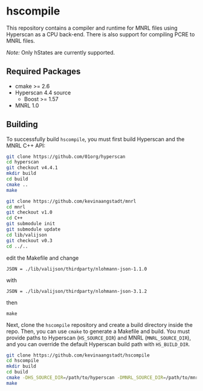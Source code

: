 # hscompile
This repository contains a compiler and runtime for MNRL files
using Hyperscan as a CPU back-end.  There is also support for compiling PCRE to MNRL files.

*Note:* Only hStates are currently supported.

## Required Packages

- cmake >= 2.6
- Hyperscan 4.4 source
    - Boost >= 1.57
- MNRL 1.0

## Building
To successfully build `hscompile`, you must first build Hyperscan and the MNRL C++ API:

```bash
git clone https://github.com/01org/hyperscan
cd hyperscan
git checkout v4.4.1
mkdir build
cd build
cmake ..
make
```

```bash
git clone https://github.com/kevinaangstadt/mnrl
cd mnrl
git checkout v1.0
cd C++
git submodule init
git submodule update   
cd lib/valijson
git checkout v0.3
cd ../..
```

edit the Makefile and change 
```
JSON = ./lib/valijson/thirdparty/nlohmann-json-1.1.0
```
with
```
JSON = ./lib/valijson/thirdparty/nlohmann-json-3.1.2
```
then
```
make
```

Next, clone the `hscompile` repository and create a build directory inside the repo.  Then, you can use `cmake` to generate a Makefile and build.  You must provide paths to Hyperscan (`HS_SOURCE_DIR`) and MNRL (`MNRL_SOURCE_DIR`), and you can override the default Hyperscan build path with `HS_BUILD_DIR`.

```bash
git clone https://github.com/kevinaangstadt/hscompile
cd hscompile
mkdir build
cd build
cmake -DHS_SOURCE_DIR=/path/to/hyperscan -DMNRL_SOURCE_DIR=/path/to/mnrl/C++ ..
make
```
